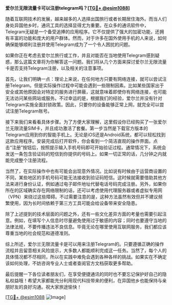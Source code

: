 **爱尔兰无限流量卡可以注册telegram吗？[[TG💪+ @esim1088](https://t.me/s/esim1088)]**

随着互联网技术的发展，越来越多的人选择出国旅行或者长期居住海外。而当人们身处异国他乡时，通讯工具的选择显得尤为重要。在众多的通讯软件中，Telegram无疑是一个备受追捧的应用程序。它不仅提供了强大的加密功能，还拥有丰富的功能和庞大的用户群体。然而，对于许多在国外使用手机的人来说，如何确保能够顺利注册并使用Telegram成为了一个令人困扰的问题。

如果你正在考虑去爱尔兰旅行或工作，并且对能否在当地使用Telegram感到疑惑，那么这篇文章将为你解答这一问题。我们将从几个方面来探讨爱尔兰无限流量卡是否支持Telegram注册，以及相关的注意事项。

首先，让我们明确一点：理论上来说，在任何地方只要有网络连接，就可以尝试注册Telegram。但是实际操作过程中可能会遇到一些限制因素。比如某些国家出于安全或其他原因会对特定的服务进行屏蔽，这就意味着即使你有网络连接，也可能无法访问某些网站或服务。不过幸运的是，根据我们的经验，爱尔兰并没有针对Telegram实施全面封锁政策。因此，只要你的设备能够正常上网，就完全可以尝试注册Telegram账号。

接下来我们来看看具体步骤。为了方便大家理解，这里假设你已经购买了一张爱尔兰无限流量SIM卡，并且成功激活了套餐。第一步当然是下载官方版本的Telegram应用到你的智能手机上。无论是iOS还是Android系统，都可以轻松找到这款应用程序。安装完成后打开软件，你会看到一个简洁直观的操作界面。点击“注册”按钮后，按照提示输入手机号码即可开始验证过程。通常情况下，系统会发送一条包含验证码的短信到你提供的号码上。如果一切正常的话，几分钟之内就能完成整个注册流程。

当然了，在实际操作中也有可能会出现意外情况。比如说有时候由于运营商设置的不同，某些地区的手机号码可能无法接收到验证码短信。这时候就需要借助其他方法来进行身份认证，例如通过电子邮件地址代替电话号码完成注册。另外，如果你所在的区域确实存在网络限制的话，还可以考虑使用代理服务器或者虚拟专用网（VPN）来绕过这些障碍。不过需要注意的是，这种方法虽然有效但并不建议频繁使用，因为长时间依赖于第三方工具可能会给设备带来安全隐患。

除了上述提到的技术层面的问题之外，还有一些文化差异方面的考量也需要引起注意。例如，在填写个人信息时尽量避免使用过于敏感的内容；同时也要遵守当地的法律法规，不要传播违法不良信息。毕竟无论在哪里使用互联网服务，我们都应该尊重当地的社会规范和道德准则。

综上所述，爱尔兰无限流量卡是可以用来注册Telegram的。只要遵循正确的操作流程并且留意相关风险提示，大多数人都能顺利完成这一任务。当然了，每个人的具体情况都不尽相同，所以在实践中难免会遇到各种各样的挑战。如果实在不确定该如何处理，不妨咨询专业人士或者查阅官方文档获取更多帮助。

最后提醒一下各位读者朋友们，在享受便捷通讯的同时也不要忘记保护好自己的隐私权益哦！希望大家都能充分利用现代科技带来的便利，在异国他乡也能保持与亲朋好友的良好沟通。祝大家旅途愉快！

[[TG💪+ @esim1088](https://t.me/s/esim1088) ![Image](https://i.postimg.cc/4NQfJmqS/Snipaste-2025-05-13-00-14-12.png)]